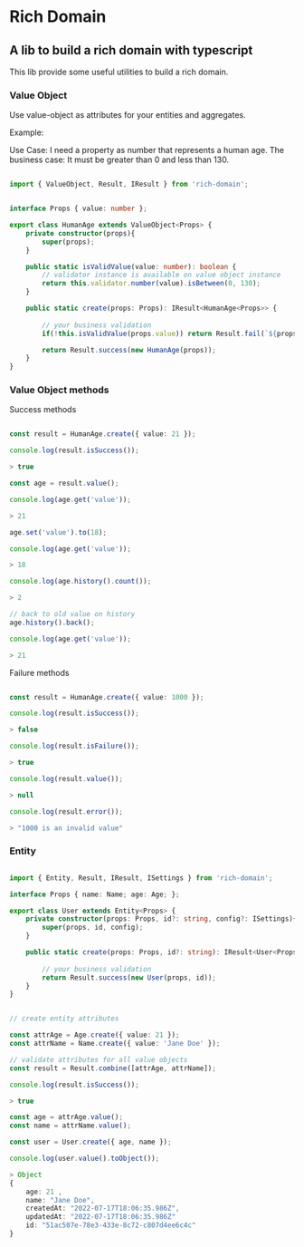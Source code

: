 # Rich Domain

## A lib to build a rich domain with typescript

This lib provide some useful utilities to build a rich domain.

### Value Object

Use value-object as attributes for your entities and aggregates.

Example:

Use Case: I need a property as number that represents a human age.
The business case: It must be greater than 0 and less than 130.

```ts

import { ValueObject, Result, IResult } from 'rich-domain';


interface Props { value: number };

export class HumanAge extends ValueObject<Props> {
	private constructor(props){
		super(props);
	}

	public static isValidValue(value: number): boolean {
		// validator instance is available on value object instance
		return this.validator.number(value).isBetween(0, 130);
	}

	public static create(props: Props): IResult<HumanAge<Props>> {
		
		// your business validation
		if(!this.isValidValue(props.value)) return Result.fail(`${props.value} is an invalid value`);

		return Result.success(new HumanAge(props));
	}
}

```

### Value Object methods

Success methods

```ts

const result = HumanAge.create({ value: 21 });

console.log(result.isSuccess());

> true

const age = result.value();

console.log(age.get('value'));

> 21

age.set('value').to(18);

console.log(age.get('value'));

> 18

console.log(age.history().count());

> 2

// back to old value on history
age.history().back();

console.log(age.get('value'));

> 21

```

Failure methods

```ts

const result = HumanAge.create({ value: 1000 });

console.log(result.isSuccess());

> false

console.log(result.isFailure());

> true

console.log(result.value());

> null 

console.log(result.error());

> "1000 is an invalid value"

```

### Entity

```ts

import { Entity, Result, IResult, ISettings } from 'rich-domain';

interface Props { name: Name; age: Age; };

export class User extends Entity<Props> {
	private constructor(props: Props, id?: string, config?: ISettings){
		super(props, id, config);
	}

	public static create(props: Props, id?: string): IResult<User<Props>> {
		
		// your business validation
		return Result.success(new User(props, id));
	}
}


// create entity attributes

const attrAge = Age.create({ value: 21 });
const attrName = Name.create({ value: 'Jane Doe' });

// validate attributes for all value objects
const result = Result.combine([attrAge, attrName]);

console.log(result.isSuccess());

> true

const age = attrAge.value();
const name = attrName.value();

const user = User.create({ age, name });

console.log(user.value().toObject());

> Object
{ 
	age: 21 ,
	name: "Jane Doe", 
	createdAt: "2022-07-17T18:06:35.986Z",
	updatedAt: "2022-07-17T18:06:35.986Z"
	id: "51ac507e-78e3-433e-8c72-c807d4ee6c4c"
}

```
